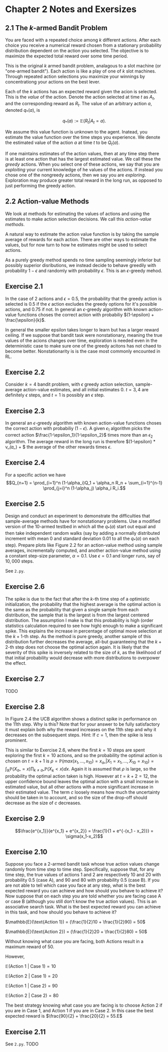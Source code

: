 # Chapter 2 Notes and Exersizes

## 2.1 The $k$-armed Bandit Problem

You are faced with a repeated choice among $k$ different actions. After each choice you receive a numerical reward chosen from a stationary probability distribution dependent on the action you selected. The objective is to maximize the expected total reward over some time period.

This is the original $k$ armed bandit problem, analagous to a slot machine (or "one-armed bandit"). Each action is like a play of one of $k$ slot machines. Through repeated action selections you maximize your winnings by concentrationg your actions on the best lever. 

Each of the $k$ actions has an expected reward given the acion is selected. This is the *value* of the action. Denote the action selected at time $t$ as $A_t$, and the corresponding reward as $R_t$. The value of an arbitrary action $a$, denoted $q_*(a)$, is

$$q_*(a) := \mathbb{E}(R_t | A_t=a).$$

We assume this value function is unknown to the agent. Inatead, you estimate the value function over the time steps you experience. We denote the estimated value of the action $a$ at time $t$ to be $Q_t(a)$. 

If one maintains estimates of the action values, then at any time step there is at least one action that has the largest estimated value. We call these the *greedy* actions. When you select one of these actions, we say that you are *exploiting* your current knowledge of he values of the actions. If instead you chose one of the nongreedy actions, then we say you are *exploring*. Exploration may produce greater total reward in the long run, as opposed to just performing the greedy action. 

## 2.2 Action-value Methods

We look at methods for estimating the values of actions and using the estimates to make action selection decisions. We call this *action-value methods*. 

A natural way to estimate the action value function is by taking the sample average of rewards for each action. There are other ways to estimate the values, but for now turn to how he estimates might be used to select actions. 

As a purely greedy method spends no time sampling seemingly inferior but possibly superior disributions, we instead decide to behave greedily with probability $1-\epsilon$ and randomly with probability $\epsilon$. This is an $\epsilon$-greedy mehod. 

## Exercise 2.1

In the case of $2$ actions and $\epsilon=0.5$, the probability that the greedy action is selected is $0.5$ if the $\epsilon$ action excludes the greedy options for it's possible actions, and $0.75$ if not. In general an $\epsilon$-greedy algorithm with known action-value functions choses the correct action with probabiliy $(1-\epsilon) + \frac{\epsilon}{k}$.

In general the smaller epsilon takes longer to learn but has a larger reward ceiling. If we suppose that bandit task were nonstationary, meaning the true values of the acions changes over time, exploration is needed even in the deterministic case to make sure one of the greedy acitons has not chaed to become better. Nonstationarity is is the case most commonly encounted in RL. 

## Exercise 2.2

Consider $k=4$ bandit problem, with $\epsilon$ greedy action selection, sample-average action-value estimates, and all initial estimates $0$. $t=3,4$ are definitely $\epsilon$ steps, and $t=1$ is possibly an $\epsilon$ step. 

## Exercise 2.3

In general an $\epsilon$-greedy algorithm with known action-value functions choses the correct action with probabiliy $(1-\epsilon)$. A given $\epsilon_1$ algorithm picks the correct action $\frac{1-\epsilon_1}{1-\epsilon_2}$ times more than an $\epsilon_2$ algorithm. The average reward in the long run is therefore $(1-\epsilon) * v_*(a_*) + $ the average of the other rewards times $\epsilon$.

## Exercise 2.4
For a specific action we have
$$Q_{n+1} =  \prod_{i=1}^n (1-\alpha_i)Q_1 + \alpha_n R_n + \sum_{i=1}^{n-1} \prod_{j=i}^n (1-\alpha_j) \alpha_i R_i.$$

## Exercise 2.5
Design and conduct an experiment to demonstrate the difficulties that sample-average methods have for nonstationary problems. Use a modified version of the 10-armed testbed in which all the $q_*(a)$ start out equal and then take independent random walks (say by adding a normally distributed increment with mean 0 and standard deviation 0.01 to all the $q_*(a)$ on each step). Prepare plots like Figure 2.2 for an action-value method using sample averages, incrementally computed, and another action-value method using a constant step-size parameter, $\alpha = 0.1$. Use $\epsilon = 0.1$ and longer runs, say of $10,000$ steps.

See `2.py`. 

## Exercise 2.6
The spike is due to the fact that after the $k$-th time step of a optimistic initialization, the probability that the highest average is the optimal action is the same as the probability that given a single sample from each distribution, the sample that is the largest is from the largest centered distribution. The assumption I make is that this probability is high (order statistics calculation required to see how high) enough to make a significant spike. This explains the increase in percentage of optimal move selection at the $k+1$-th step. As the method is pure greedy, another sample of this distribution further decreases the average, all-but guaranteeing that the $k+2$-th step does not choose the optimal action again. It is likely that the severity of this spike is inversely related to the size of $k$, as the likelihood of that initial probability would decrease with more distributions to overpower the effect. 

## Exercise 2.7
TODO

## Exercise 2.8
In Figure 2.4 the UCB algorithm shows a distinct spike in performance on the 11th step. Why is this? Note that for your answer to be fully satisfactory it must explain both why the reward increases on the 11th step and why it decreases on the subsequent steps. Hint: If $c = 1$, then the spike is less prominent. 

This is similar to Exercise 2.6, where the first $k=10$ steps are spent exploring the first $k=10$ actions, and so the probability the optimal action is chosen on $t=k+1$ is $\rho = \mathbb{P}(max(x_1,\dots,x_{10}) = x_{a_*}|X_1=x_1, \dots, X_{10}=x_{10}) = \int_{\mathbb{R}} \mathbb{P}(X_{a_*}=x)\prod_{k \neq a_*}\mathbb{P}(X_k < x)dx$. Again it is assumed that $\rho$ is large, so the probability the optimal action taken is high. However at $t=k+2=12$, the upper confidence bound leaves the optimal action with a small increase in estimated value, but all other actions with a more significant increase in their estimated value. The term $c$ loosely means how much the uncertainty should be taken in to account, and so the size of the drop-off should decrease as the size of $c$ decreases. 

## Exercise 2.9

$$\frac{e^{x_1}}{e^{x_1} + e^{x_2}} = \frac{1}{1 + e^{-(x_1 - x_2)}} = \sigma(x_1-x_2)$$

## Exercise 2.10
Suppose you face a 2-armed bandit task whose true action values change randomly from time step to time step. Specifically, suppose that, for any time step, the true values of actions 1 and 2 are respectively 10 and 20 with probability 0.5 (case A), and 90 and 80 with probability 0.5 (case B). If you are not able to tell which case you face at any step, what is the best expected reward you can achieve and how should you behave to achieve it? Now suppose that on each step you are told whether you are facing case A or case B (although you still don’t know the true action values). This is an associative search task. What is the best expected reward you can achieve in this task, and how should you behave to achieve it?

$\mathbb{E}(\text{Action 1}) = (\frac{1}{2}10 + \frac{1}{2}90) = 50$

$\mathbb{E}(\text{Action 2}) = (\frac{1}{2}20 + \frac{1}{2}80) = 50$

Without knowing what case you are facing, both Actions result in a maximum reward of $50$. 

However, 

$\mathbb{E}(\text{Action 1 | Case 1}) = 10$

$\mathbb{E}(\text{Action 2 | Case 1}) = 20$

$\mathbb{E}(\text{Action 1 | Case 2}) = 90$

$\mathbb{E}(\text{Action 2 | Case 2}) = 80$

The best strategy knowing what case you are facing is to choose Action 2 if you are in Case 1, and Action 1 if you are in Case 2. In this case the best expected reward is $\frac{90}{2} + \frac{20}{2} = 55.E$

## Exercise 2.11
See `2.py`. TODO